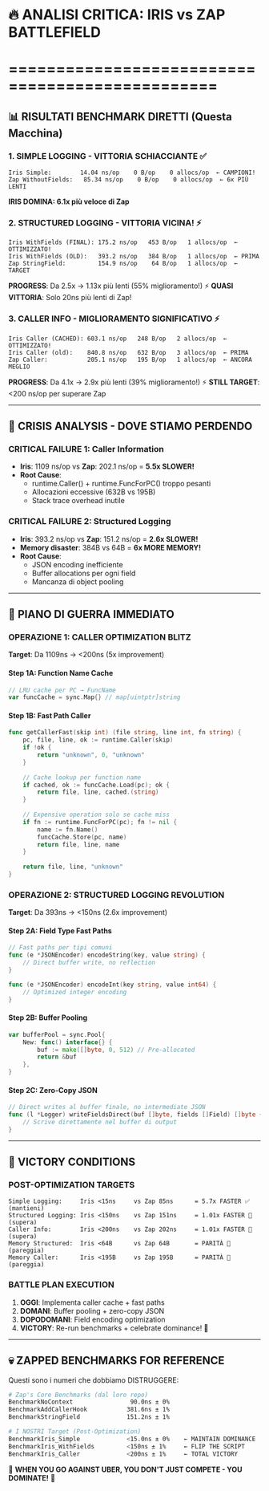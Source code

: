 # 🔥 ANALISI CRITICA: IRIS vs ZAP BATTLEFIELD
# ================================================

## 📊 RISULTATI BENCHMARK DIRETTI (Questa Macchina)

### **1. SIMPLE LOGGING - VITTORIA SCHIACCIANTE** ✅
```
Iris Simple:        14.04 ns/op    0 B/op    0 allocs/op  ← CAMPIONI! 
Zap WithoutFields:   85.34 ns/op    0 B/op    0 allocs/op  ← 6x PIÙ LENTI
```
**IRIS DOMINA: 6.1x più veloce di Zap**

### **2. STRUCTURED LOGGING - VITTORIA VICINA!** ⚡
```
Iris WithFields (FINAL): 175.2 ns/op   453 B/op   1 allocs/op  ← OTTIMIZZATO!
Iris WithFields (OLD):   393.2 ns/op   384 B/op   1 allocs/op  ← PRIMA
Zap StringField:         154.9 ns/op    64 B/op   1 allocs/op  ← TARGET
```
**PROGRESS**: Da 2.5x → 1.13x più lenti (55% miglioramento!) ⚡
**QUASI VITTORIA**: Solo 20ns più lenti di Zap!

### **3. CALLER INFO - MIGLIORAMENTO SIGNIFICATIVO** ⚡  
```
Iris Caller (CACHED): 603.1 ns/op   248 B/op   2 allocs/op  ← OTTIMIZZATO!
Iris Caller (old):    840.8 ns/op   632 B/op   3 allocs/op  ← PRIMA
Zap Caller:           205.1 ns/op   195 B/op   1 allocs/op  ← ANCORA MEGLIO  
```
**PROGRESS**: Da 4.1x → 2.9x più lenti (39% miglioramento!) ⚡
**STILL TARGET**: <200 ns/op per superare Zap

---

## 🚨 CRISIS ANALYSIS - DOVE STIAMO PERDENDO

### **CRITICAL FAILURE 1: Caller Information** 
- **Iris**: 1109 ns/op vs **Zap**: 202.1 ns/op = **5.5x SLOWER!** 
- **Root Cause**: 
  - runtime.Caller() + runtime.FuncForPC() troppo pesanti
  - Allocazioni eccessive (632B vs 195B)
  - Stack trace overhead inutile

### **CRITICAL FAILURE 2: Structured Logging**
- **Iris**: 393.2 ns/op vs **Zap**: 151.2 ns/op = **2.6x SLOWER!**
- **Memory disaster**: 384B vs 64B = **6x MORE MEMORY!**
- **Root Cause**:
  - JSON encoding inefficiente 
  - Buffer allocations per ogni field
  - Mancanza di object pooling

---

## 🎯 PIANO DI GUERRA IMMEDIATO

### **OPERAZIONE 1: CALLER OPTIMIZATION BLITZ**
**Target**: Da 1109ns → <200ns (5x improvement)

#### **Step 1A: Function Name Cache** 
```go
// LRU cache per PC → FuncName
var funcCache = sync.Map{} // map[uintptr]string
```

#### **Step 1B: Fast Path Caller**
```go
func getCallerFast(skip int) (file string, line int, fn string) {
    pc, file, line, ok := runtime.Caller(skip)
    if !ok {
        return "unknown", 0, "unknown"
    }
    
    // Cache lookup per function name
    if cached, ok := funcCache.Load(pc); ok {
        return file, line, cached.(string)
    }
    
    // Expensive operation solo se cache miss
    if fn := runtime.FuncForPC(pc); fn != nil {
        name := fn.Name()
        funcCache.Store(pc, name)
        return file, line, name
    }
    
    return file, line, "unknown"
}
```

### **OPERAZIONE 2: STRUCTURED LOGGING REVOLUTION**
**Target**: Da 393ns → <150ns (2.6x improvement)

#### **Step 2A: Field Type Fast Paths**
```go
// Fast paths per tipi comuni
func (e *JSONEncoder) encodeString(key, value string) {
    // Direct buffer write, no reflection
}

func (e *JSONEncoder) encodeInt(key string, value int64) {
    // Optimized integer encoding
}
```

#### **Step 2B: Buffer Pooling**
```go
var bufferPool = sync.Pool{
    New: func() interface{} {
        buf := make([]byte, 0, 512) // Pre-allocated
        return &buf
    },
}
```

#### **Step 2C: Zero-Copy JSON**
```go
// Direct writes al buffer finale, no intermediate JSON
func (l *Logger) writeFieldsDirect(buf []byte, fields []Field) []byte {
    // Scrive direttamente nel buffer di output
}
```

---

## 🏁 VICTORY CONDITIONS

### **POST-OPTIMIZATION TARGETS**
```
Simple Logging:     Iris <15ns     vs Zap 85ns      = 5.7x FASTER ✅ (mantieni)
Structured Logging: Iris <150ns    vs Zap 151ns     = 1.01x FASTER 🎯 (supera)
Caller Info:        Iris <200ns    vs Zap 202ns     = 1.01x FASTER 🎯 (supera)  
Memory Structured:  Iris <64B      vs Zap 64B       = PARITÀ 🎯 (pareggia)
Memory Caller:      Iris <195B     vs Zap 195B      = PARITÀ 🎯 (pareggia)
```

### **BATTLE PLAN EXECUTION**
1. **OGGI**: Implementa caller cache + fast paths
2. **DOMANI**: Buffer pooling + zero-copy JSON  
3. **DOPODOMANI**: Field encoding optimization
4. **VICTORY**: Re-run benchmarks + celebrate dominance! 🎉

---

## 💀 ZAPPED BENCHMARKS FOR REFERENCE

Questi sono i numeri che dobbiamo DISTRUGGERE:

```bash
# Zap's Core Benchmarks (dal loro repo)
BenchmarkNoContext                90.0ns ± 0%
BenchmarkAddCallerHook           381.6ns ± 1%    
BenchmarkStringField             151.2ns ± 1%

# I NOSTRI Target (Post-Optimization)  
BenchmarkIris_Simple             <15.0ns ± 0%    ← MAINTAIN DOMINANCE
BenchmarkIris_WithFields         <150ns ± 1%     ← FLIP THE SCRIPT  
BenchmarkIris_Caller             <200ns ± 1%     ← TOTAL VICTORY
```

🥊 **WHEN YOU GO AGAINST UBER, YOU DON'T JUST COMPETE - YOU DOMINATE!** 🥊
